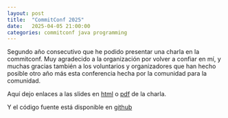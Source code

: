 ```yaml
---
layout: post
title:  "CommitConf 2025"
date:   2025-04-05 21:00:00
categories: commitconf java programming
---
```

Segundo año consecutivo que he podido presentar una charla en la commitconf. Muy agradecido a la organización por volver a confiar en mí, y muchas gracias también a los voluntarios y organizadores que han hecho posible otro año más esta conferencia hecha por la comunidad para la comunidad.

Aquí dejo enlaces a las slides en [html](https://tonivade.es/commitconf25/slides.html) 
o [pdf](https://tonivade.es/commitconf25/slides.pdf) de la charla.

Y el código fuente está disponible en [github](https://github.com/tonivade/commitconf-25)